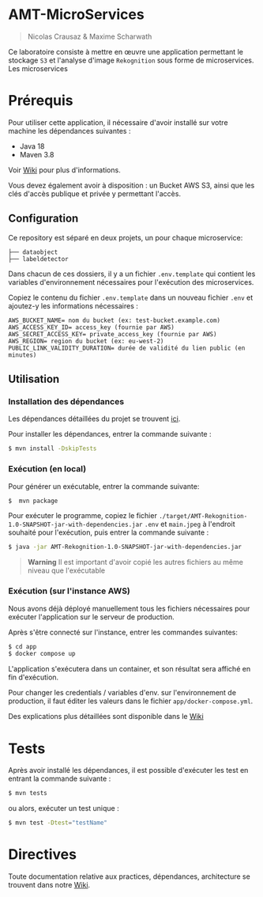 # AMT-MicroServices

> Nicolas Crausaz & Maxime Scharwath

Ce laboratoire consiste à mettre en œuvre une application permettant le stockage `S3` et l'analyse d'image `Rekognition` sous forme de microservices. Les microservices 

# Prérequis

Pour utiliser cette application, il nécessaire d'avoir installé sur votre machine les dépendances suivantes :

- Java 18
- Maven 3.8

Voir [Wiki](https://github.com/AMT-TEAM10/AMT-Rekognition/wiki/D%C3%A9pendances) pour plus d'informations.

Vous devez également avoir à disposition : un Bucket AWS S3, ainsi que les clés d'accès publique et privée y permettant l'accès.

## Configuration

Ce repository est séparé en deux projets, un pour chaque microservice:

```
├── dataobject
├── labeldetector
```

Dans chacun de ces dossiers, il y a un fichier `.env.template` qui contient les variables d'environnement nécessaires pour l'exécution des microservices.

Copiez le contenu du fichier `.env.template` dans un nouveau fichier `.env` et ajoutez-y les informations nécessaires :

```
AWS_BUCKET_NAME= nom du bucket (ex: test-bucket.example.com)
AWS_ACCESS_KEY_ID= access_key (fournie par AWS)
AWS_SECRET_ACCESS_KEY= private_access_key (fournie par AWS)
AWS_REGION= region du bucket (ex: eu-west-2)
PUBLIC_LINK_VALIDITY_DURATION= durée de validité du lien public (en minutes)
```

## Utilisation

### Installation des dépendances

Les dépendances détaillées du projet se trouvent [ici](https://github.com/AMT-TEAM10/AMT-Rekognition/wiki/D%C3%A9pendances).

Pour installer les dépendances, entrer la commande suivante :

```bash
$ mvn install -DskipTests
```

### Exécution (en local)

Pour générer un exécutable, entrer la commande suivante:

```bash
$  mvn package
```

Pour exécuter le programme, copiez le fichier `./target/AMT-Rekognition-1.0-SNAPSHOT-jar-with-dependencies.jar`
`.env` et `main.jpeg` à l'endroit souhaité pour l'exécution, puis entrer la commande suivante :

```bash
$ java -jar AMT-Rekognition-1.0-SNAPSHOT-jar-with-dependencies.jar
```

> **Warning**
> Il est important d'avoir copié les autres fichiers au même niveau que l'exécutable

### Exécution (sur l'instance AWS)

Nous avons déjà déployé manuellement tous les fichiers nécessaires pour exécuter l'application sur le serveur de production.

Après s'être connecté sur l'instance, entrer les commandes suivantes:

```bash
$ cd app
$ docker compose up
```

L'application s'exécutera dans un container, et son résultat sera affiché en fin d'exécution.

Pour changer les credentials / variables d'env. sur l'environnement de production, il faut éditer les valeurs dans le fichier `app/docker-compose.yml`.

Des explications plus détaillées sont disponible dans le [Wiki](https://github.com/AMT-TEAM10/AMT-Rekognition/wiki/Configuration,-d%C3%A9ploiement-et-production)

# Tests

Après avoir installé les dépendances, il est possible d'exécuter les test en entrant la commande suivante :

```bash
$ mvn tests
```

ou alors, exécuter un test unique :

```bash
$ mvn test -Dtest="testName"
```

# Directives

Toute documentation relative aux practices, dépendances, architecture se trouvent dans notre [Wiki](https://github.com/AMT-TEAM10/AMT-Rekognition/wiki).